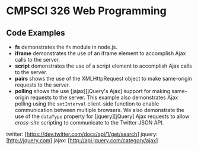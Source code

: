 # CMPSCI 326 Web Programming
## Code Examples

- **fs** demonstrates the `fs` module in node.js.
- **iframe** demonstrates the use of an iframe element to accomplish
Ajax calls to the server.
- **script** demonstrates the use of a script element to accomplish
Ajax calls to the server.
- **pairs** shows the use of the XMLHttpRequest object to make
same-origin requests to the server.
- **polling** shows the use [jajax][jQuery's Ajax] support for making
same-origin requests to the server. This example also demonstrates
Ajax polling using the `setInterval` client-side function to enable
communication between multiple browsers. We also demonstrate the use
of the `dataType` property for [jquery][jQuery] Ajax requests to allow
*cross-site* scripting to communicate to the Twitter JSON API.

twitter: [https://dev.twitter.com/docs/api/1/get/search]
jquery: [http://jquery.com]
jajax: [http://api.jquery.com/category/ajax]
